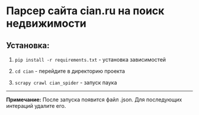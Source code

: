 # Парсер сайта cian.ru на поиск недвижимости 

## Установка:

1. `pip install -r requirements.txt` - установка зависимостей

2. `cd cian` - перейдите в директорию проекта

3. `scrapy crawl cian_spider` - запуск паука

---

**Примечание:** После запуска появится файл .json. Для последующих интераций удалите его.
